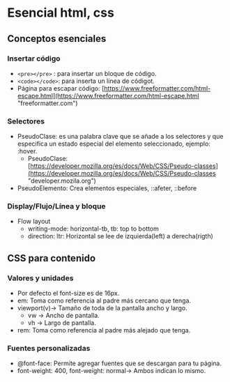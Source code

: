 # Esencial html, css
## Conceptos esenciales
### Insertar código
  - ``<pre></pre>`` : para insertar un bloque de código.
  - ``<code></code>``: para inserta un línea de códigot.
  - Página para escapar código: [https://www.freeformatter.com/html-escape.html](https://www.freeformatter.com/html-escape.html "freeformatter.com")

### Selectores
  - PseudoClase: es una palabra clave que se añade a los selectores y que especifica un estado especial del elemento seleccionado, ejemplo: :hover.
    - PseudoClase: [https://developer.mozilla.org/es/docs/Web/CSS/Pseudo-classes](https://developer.mozilla.org/es/docs/Web/CSS/Pseudo-classes "developer.mozila.org")
  - PseudoElemento: Crea elementos especiales, ::afeter, ::before

### Display/Flujo/Línea y bloque
  - Flow layout
    - writing-mode: horizontal-tb, tb: top to bottom
    - direction: ltr: Horizontal se lee de izquierda(left) a derecha(rigth)
 
## CSS para contenido

### Valores y unidades
  - Por defecto el font-size es de 16px.
  - em: Toma como referencia al padre más cercano que tenga.
  - viewport(v)-> Tamaño de toda de la pantalla ancho y largo.
    - vw -> Ancho de pantalla.
    - vh -> Largo de pantalla.
 - rem: Toma como referencia al padre más alejado que tenga.

### Fuentes personalizadas
  - @font-face: Permite agregar fuentes que se descargan para tu página.
  - font-weight: 400, font-weight: normal-> Ambos indican lo mismo.
